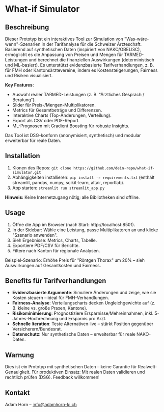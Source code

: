 # What-if Simulator

## Beschreibung
Dieser Prototyp ist ein interaktives Tool zur Simulation von "Was-wäre-wenn"-Szenarien in der Tarifanalyse für die Schweizer Ärzteschaft. Basierend auf synthetischen Daten (inspiriert von NAKO/OBELISC), ermöglicht es die Anpassung von Preisen und Mengen für TARMED-Leistungen und berechnet die finanziellen Auswirkungen (deterministisch und ML-basiert). Es unterstützt evidenzbasierte Tarifverhandlungen, z. B. für FMH oder Kantonsärztevereine, indem es Kostensteigerungen, Fairness und Risiken visualisiert.

**Key Features:**
- Auswahl realer TARMED-Leistungen (z. B. "Ärztliches Gespräch / Beratung").
- Slider für Preis-/Mengen-Multiplikatoren.
- Metrics für Gesamtbeträge und Differenzen.
- Interaktive Charts (Top-Änderungen, Verteilung).
- Export als CSV oder PDF-Report.
- ML-Prognosen mit Gradient Boosting für robuste Insights.

Das Tool ist DSG-konform (anonymisiert, synthetisch) und modular erweiterbar für reale Daten.

## Installation
1. Klonen des Repos: `git clone https://github.com/dein-repo/what-if-simulator.git`
2. Abhängigkeiten installieren: `pip install -r requirements.txt` (enthält streamlit, pandas, numpy, scikit-learn, altair, reportlab).
3. App starten: `streamlit run streamlit_app.py`

**Hinweis:** Keine Internetzugang nötig; alle Bibliotheken sind offline.

## Usage
1. Öffne die App im Browser (nach Start: http://localhost:8501).
2. In der Sidebar: Wähle eine Leistung, passe Multiplikatoren an und klicke "Szenario anwenden".
3. Sieh Ergebnisse: Metrics, Charts, Tabelle.
4. Exportiere PDF/CSV für Berichte.
5. Filtere nach Kanton für regionale Analysen.

Beispiel-Szenario: Erhöhe Preis für "Röntgen Thorax" um 20% – sieh Auswirkungen auf Gesamtkosten und Fairness.

## Benefits für Tarifverhandlungen
- **Evidenzbasierte Argumente**: Simuliere Änderungen und zeige, wie sie Kosten steuern – ideal für FMH-Verhandlungen.
- **Fairness-Analyse**: Verteilungscharts decken Ungleichgewichte auf (z. B. kleine vs. große Praxen, Kantone).
- **Risikominimierung**: Prognostiziere Ersparnisse/Mehreinnahmen, inkl. 5-Jahres-Hochrechnung und Ersparnis pro Arzt.
- **Schnelle Iteration**: Teste Alternativen live – stärkt Position gegenüber Versicherern/Bundesrat.
- **Datenschutz**: Nur synthetische Daten – erweiterbar für reale NAKO-Daten.

## Warnung
Dies ist ein Prototyp mit synthetischen Daten – keine Garantie für Realwelt-Genauigkeit. Für produktiven Einsatz: Mit realen Daten validieren und rechtlich prüfen (DSG). Feedback willkommen!

## Kontakt
Adam Horn – info@adamhorn-ki.ch

